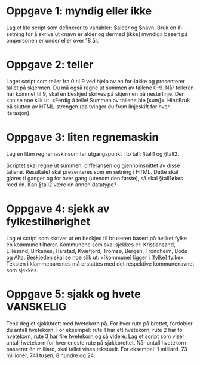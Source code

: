 # Oppgave 1: myndig eller ikke
Lag et lite script som definerer to variabler: $alder og $navn. 
Bruk en if-setning for å skrive ut «navn er alder og dermed [ikke] myndig» basert på ompersonen er under eller over 18 år.

# Oppgave 2: teller
Laget script som teller fra 0 til 9 ved hjelp av en for-løkke og presenterer tallet på skjermen. Du må også regne ut summen av tallene 0-9. 
Når telleren har kommet til 9, skal en beskjed skrives på skjermen på neste linje. 
Den kan se noe slik ut: «Ferdig å telle! Summen av tallene ble [sum]».
Hint:Bruk <br>på slutten av HTML-strengen (da tvinger du frem linjeskift for hver iterasjon).

# Oppgave 3: liten regnemaskin
Lag  en  liten regnemaskinsom  tar  utgangspunkt  i  to tall: §tall1 og §tall2. 

Scriptet  skal  regne  ut summen, differansen og gjennomsnittet av disse tallene.
Resultatet skal presenteres som en setning i HTML. Dette skal gjøres ti ganger og for hver gang (utenom den første), så skal
§tall1økes med én. Kan §tall2 være en annen datatype?

# Oppgave 4: sjekk av fylkestilhørighet
Lag  et  script  som  skriver  ut  en  beskjed  til  brukeren  basert  på hvilket  fylke  en  kommune  tilhører. 
Kommunene som skal sjekkes er: Kristiansand, Lillesand, Birkenes, Harstad, Kvæfjord, Tromsø, Bergen, Trondheim,  Bodø  og  Alta.
  Beskjeden  skal  se  noe  slik  ut: «[kommune]  ligger  i  [fylke] fylke». 
Teksten i klammeparentes må erstattes med det respektive kommunenavnet som sjekkes.

# Oppgave 5: sjakk og hvete VANSKELIG
Tenk deg et sjakkbrett med hvetekorn på. For hver rute på brettet, fordobler du antall hvetekorn. For eksempel: rute 1 har ett hvetekorn, rute 2 har to hvetekorn,
rute 3 har fire hvetekorn og så videre. 
Lag et script som viser antall hvetekorn for hver eneste rute på sjakkbrettet.
Når antall hvetekorn passerer én milliard, skal tallet vises tekstuelt. For eksempel: 1 milliard, 73 millioner, 741 tusen, 8 hundre og 24.
